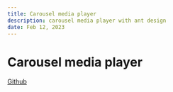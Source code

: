 ```yaml
---
title: Carousel media player
description: carousel media player with ant design
date: Feb 12, 2023
---
```


# Carousel media player
[Github](https://github.com/tibo-koninckx/nextjs-carousel-media-player)